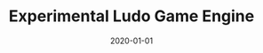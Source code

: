 ---
title: "Experimental Ludo Game Engine"
cover: "./ludo-cover.jpg"
date: "2020-01-01"
category: "tech"
tags:
    - python
    - ludo
    - machine-learning
    - games
description: "A testing framework for simulating Ludo games and for testing various game search methods."
aim: "The aim of this project was to investigate the nature of optimal Ludo play as well as trying out a Monte Carlo tree search in a game with chance elements."
github: "https://github.com/wsandst/beta-knuff"
authors: "William Sandström and Harald Bjurulf"
---